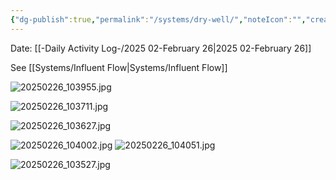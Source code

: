 ```yaml
---
{"dg-publish":true,"permalink":"/systems/dry-well/","noteIcon":"","created":"2025-07-07T14:23:47.863-05:00"}
---
```


Date: [[-Daily Activity Log-/2025 02-February 26\|2025 02-February 26]]

See [[Systems/Influent Flow\|Systems/Influent Flow]]

![20250226_103955.jpg](/img/user/20250226_103955.jpg)

![20250226_103711.jpg](/img/user/20250226_103711.jpg)

![20250226_103627.jpg](/img/user/20250226_103627.jpg)

![20250226_104002.jpg](/img/user/20250226_104002.jpg)
![20250226_104051.jpg](/img/user/20250226_104051.jpg)

![20250226_103527.jpg](/img/user/20250226_103527.jpg)

